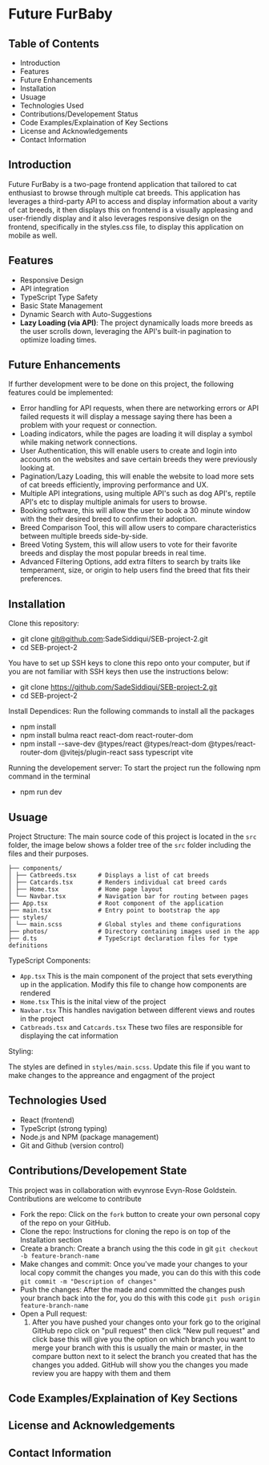 # Future FurBaby 

 

## Table of Contents
- Introduction
- Features
- Future Enhancements 
- Installation
- Usuage
- Technologies Used 
- Contributions/Developement Status 
- Code Examples/Explaination of Key Sections
- License and Acknowledgements 
- Contact Information 


## Introduction 
Future FurBaby is a two-page frontend application that tailored to cat enthusiast to browse through multiple cat breeds. This application has leverages a third-party API to access and display information about a varity of cat breeds, it then displays this on frontend is a visually appleasing and user-friendly display and it also leverages responsive design on the frontend, specifically in the styles.css file, to display this application on mobile as well. 

## Features 
- Responsive Design
- API integration
- TypeScript Type Safety
- Basic State Management 
- Dynamic Search with Auto-Suggestions
- **Lazy Loading (via API)**: The project dynamically loads more breeds as the user scrolls down, leveraging the API's built-in pagination to optimize loading times.

## Future Enhancements 
If further development were to be done on this project, the following features could be implemented:

- Error handling for API requests, when there are networking errors or API failed requests it will display a message saying there has been a problem with your request or connection.  
- Loading indicators, while the pages are loading it will display a symbol while making network connections.  
- User Authentication, this will enable users to create and login into accounts on the websites and save certain breeds they were previously looking at.
- Pagination/Lazy Loading, this will enable the website to load more sets of cat breeds efficiently, improving performance and UX.
- Multiple API integrations, using multiple API's such as dog API's, reptile API's etc to display multiple animals for users to browse.
- Booking software, this will allow the user to book a 30 minute window with the their desired breed to confirm their adoption.
- Breed Comparison Tool, this will allow users to compare characteristics between multiple breeds side-by-side.
- Breed Voting System, this will allow users to vote for their favorite breeds and display the most popular breeds in real time.
- Advanced Filtering Options, add extra filters to search by traits like temperament, size, or origin to help users find the breed that fits their preferences.  

## Installation
Clone this repository:  
- git clone git@github.com:SadeSiddiqui/SEB-project-2.git
- cd SEB-project-2
  
You have to set up SSH keys to clone this repo onto your computer, but if you are not familiar with SSH keys then use the instructions below:

- git clone https://github.com/SadeSiddiqui/SEB-project-2.git
- cd SEB-project-2

Install Dependices:
Run the following commands to install all the packages

- npm install
- npm install bulma react react-dom react-router-dom
- npm install --save-dev @types/react @types/react-dom @types/react-router-dom @vitejs/plugin-react sass typescript vite

Running the developement server: 
To start the project run the following npm command in the terminal

- npm run dev 

## Usuage  
Project Structure: The main source code of this project is located in the ```src``` folder, the image below shows a folder tree of the ```src``` folder including the files and their purposes. 

``` src/
├── components/
│ ├── Catbreeds.tsx      # Displays a list of cat breeds
│ ├── Catcards.tsx       # Renders individual cat breed cards
│ ├── Home.tsx           # Home page layout
│ └── Navbar.tsx         # Navigation bar for routing between pages
├── App.tsx              # Root component of the application
├── main.tsx             # Entry point to bootstrap the app
├── styles/
│ └── main.scss          # Global styles and theme configurations
├── photos/              # Directory containing images used in the app
├── d.ts                 # TypeScript declaration files for type definitions
```
TypeScript Components: 

- ```App.tsx``` This is the main component of the project that sets everything up in the application. Modify this file to change how components are rendered 
- ```Home.tsx``` This is the inital view of the project 
- ```Navbar.tsx``` This handles navigation between different views and routes in the project 
- ```Catbreads.tsx``` and ```Catcards.tsx``` These two files are responsible for displaying the cat information 

Styling: 

The styles are defined in ```styles/main.scss```. Update this file if you want to make changes to the appreance and engagment of the project  


## Technologies Used  

- React (frontend)
- TypeScript (strong typing)
- Node.js and NPM (package management)
- Git and Github (version control)

## Contributions/Developement State   

This project was in collaboration with evynrose Evyn-Rose Goldstein. Contributions are welcome to contribute

- Fork the repo: Click on the ```fork``` button to create your own personal copy of the repo on your GitHub.
- Clone the repo: Instructions for cloning the repo is on top of the Installation section 
- Create a branch: Create a branch using the this code in git ```git checkout -b feature-branch-name```
- Make changes and commit: Once you've made your changes to your local copy commit the changes you made, you can do this with this code ```git commit -m "Description of changes"```
- Push the changes: After the made and committed the changes push your branch back into the for, you do this with this code ```git push origin feature-branch-name```
- Open a Pull request:
  1. After you have pushed your changes onto your fork go to the original GitHub repo click on "pull request" then click "New pull request" and click base this will give you the option on which branch you want to merge your branch with this is usually the main or master, in the compare button next to it select the branch you created that has the changes you added. GitHub will show you the changes you made review you are happy with them and them 


## Code Examples/Explaination of Key Sections

## License and Acknowledgements

## Contact Information
